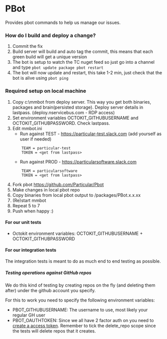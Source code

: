 PBot
===========

Provides pbot commands to help us manage our issues.

### How do I build and deploy a change?

1. Commit the fix
2. Build server will build and auto tag the commit, this means that each green build will get a unique version
3. The bot is setup to watch the TC nuget feed so just go into a channel and type `pbot update package pbot restart`
4. The bot will now update and restart, this take 1-2 min, just check that the bot is alive using `pbot ping`

### Required setup on local machine

1. Copy c:\mmbot from deploy server. This way you get both binaries, packages and brain(persisted storage). Deploy server details in lastpass. (deploy.nservicebus.com - RDP access)
2. Set environment variables OCTOKIT_GITHUBUSERNAME and OCTOKIT_GITHUBPASSWORD. Check lastpass.
3. Edit mmbot.ini 
	* Run against TEST - https://particular-test.slack.com (add yourself as user if needed)
	```		
		TEAM = particular-test
		TOKEN = <get from lastpass>		
	```
	* Run against PROD - https://particularsoftware.slack.com
	```		
		TEAM = particularsoftware
		TOKEN = <get from lastpass>		
	```
4. Fork pbot https://github.com/Particular/Pbot
5. Make changes in local pbot repo
6. Copy binaries from local pbot output to <mmbot-dir>/packages/PBot.x.x.xx
7. (Re)start mmbot
8. Repeat 5 to 7
9. Push when happy :)

#### For our unit tests

* Octokit environment variables: OCTOKIT_GITHUBUSERNAME + OCTOKIT_GITHUBPASSWORD

#### For our integration tests

The integration tests is meant to do as much end to end testing as possible.

##### Testing operations against GitHub repos

We do this kind of testing by creating repos on the fly (and deleting them after) under the github account you specify.

For this to work you need to specify the following environment variables:


* PBOT_GITHUBUSERNAME: The username to use, most likely your regular GH user
* PBOT_OAUTHTOKEN: Since we all have 2 factor auth on you need to [create a access token](https://github.com/settings/tokens/new). Remember to tick the delete_repo scope since the tests will delete repos that it creates. 
